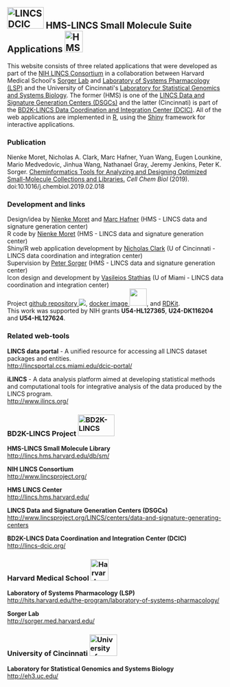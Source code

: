 ## <img src="assets/img/dcic.png" height="50" width="85" alt="LINCS DCIC"> HMS-LINCS Small Molecule Suite Applications <img src="assets/img/logo_harvard_150.png" height="50" width="42" alt="HMS LINCS Center">

This website consists of three related applications that were developed as part of the [NIH LINCS Consortium](http://www.lincsproject.org/) in a collaboration between Harvard Medical School's [Sorger Lab](http://sorger.med.harvard.edu/) and [Laboratory of Systems Pharmacology (LSP)](http://hits.harvard.edu/the-program/laboratory-of-systems-pharmacology/about/) and the University of Cincinnati's [Laboratory for Statistical Genomics and Systems Biology](http://eh3.uc.edu/). The former (HMS) is one of the [LINCS Data and Signature Generation Centers (DSGCs)](http://www.lincsproject.org/LINCS/centers/data-and-signature-generating-centers) and the latter (Cincinnati) is part of the [BD2K-LINCS Data Coordination and Integration Center (DCIC)](http://lincs-dcic.org/). All of the web applications are implemented in [R](https://www.r-project.org/), using the [Shiny](https://shiny.rstudio.com/) framework for interactive applications.

### Publication

Nienke Moret, Nicholas A. Clark, Marc Hafner, Yuan Wang, Eugen Lounkine, Mario Medvedovic, Jinhua Wang, Nathanael Gray, Jeremy Jenkins, Peter K. Sorger. <a href = "https://www.cell.com/cell-chemical-biology/fulltext/S2451-9456(19)30073-X" target="_blank">Cheminformatics Tools for Analyzing and Designing Optimized Small-Molecule Collections and Libraries.</a> *Cell Chem Biol* (2019). doi:10.1016/j.chembiol.2019.02.018

### Development and links

Design/idea by [Nienke Moret](https://scholar.harvard.edu/nienkemoret) and [Marc Hafner](https://scholar.harvard.edu/hafner) (HMS - LINCS data and signature generation center)<br>
R code by [Nienke Moret](https://scholar.harvard.edu/nienkemoret) (HMS - LINCS data and signature generation center)
<br>
Shiny/R web application development by [Nicholas Clark](https://github.com/NicholasClark) (U of Cincinnati - LINCS data coordination and integration center)
<br>
Supervision by [Peter Sorger](https://sorger.med.harvard.edu/people/peter-sorger-phd/) (HMS - LINCS data and signature generation center)
<br>
Icon design and development by [Vasileios Stathias](http://ccs.miami.edu/team_member/vasileios-vas-stathias/) (U of Miami - LINCS data coordination and integration center)
<br>
Project <a href="https://github.com/labsyspharm/smallmoleculesuite">github repository <img src="assets/img/GitHub-Mark-32px.png"></a>,
<a href="https://hub.docker.com/r/ucbd2k/smallmoleculesuite/">docker image <img src="assets/img/moby.png" height="40px"></a>, 
and [RDKit](https://rdkit.org).
<br>
This work was supported by NIH grants **U54-HL127365**, **U24-DK116204** and **U54-HL127624**.

### Related web-tools

**LINCS data portal** - A unified resource for accessing all LINCS dataset packages and entities.
<br>http://lincsportal.ccs.miami.edu/dcic-portal/

**iLINCS** - A data analysis platform aimed at developing statistical methods and computational tools for integrative analysis of the data produced by the LINCS program.
<br>http://www.ilincs.org/

### BD2K-LINCS Project <img src="assets/img/dcic.png" height = "50" width= "85" alt="BD2K-LINCS">

**HMS-LINCS Small Molecule Library**<br>http://lincs.hms.harvard.edu/db/sm/

**NIH LINCS Consortium**<br>http://www.lincsproject.org/

**HMS LINCS Center**<br>http://lincs.hms.harvard.edu/

**LINCS Data and Signature Generation Centers (DSGCs)**<br>http://www.lincsproject.org/LINCS/centers/data-and-signature-generating-centers

**BD2K-LINCS Data Coordination and Integration Center (DCIC)**<br>http://lincs-dcic.org/<br>
### Harvard Medical School <img src="assets/img/logo_harvard_150.png" height = "50" width = "42" alt = "Harvard Medical School">
**Laboratory of Systems Pharmacology (LSP)**<br>http://hits.harvard.edu/the-program/laboratory-of-systems-pharmacology/

**Sorger Lab**<br>http://sorger.med.harvard.edu/

### University of Cincinnati <img src="assets/img/uc_logo_crop.png" height = "50" width ="64"  alt = "University of Cincinnati">

**Laboratory for Statistical Genomics and Systems Biology**<br>http://eh3.uc.edu/
